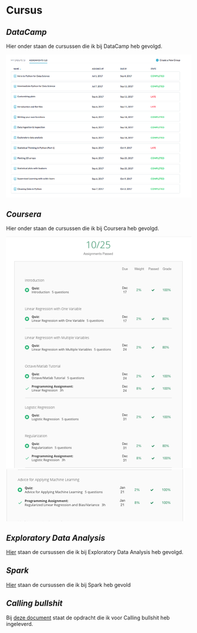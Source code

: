 #   **Cursus**

##  *DataCamp*

Hier onder staan de cursussen die ik bij DataCamp heb gevolgd.

![DataCamp](DataCamp.png)

## *Coursera*

Hier onder staan de cursussen die ik bij Coursera heb gevolgd.

![Coursera](Coursera1.png)
![Coursera1](coursera2.png)

## *Exploratory Data Analysis*

[Hier](ExploratoryDataAnalysis/ExploratoryDataAnalysis.md) staan de cursussen die ik bij Exploratory Data Analysis  heb gevolgd.


## *Spark*

[Hier](Spark/Spark.md) staan de cursussen die ik bij Spark heb gevold



## *Calling bullshit*

Bij [deze document](CallingBullshitMaricruV-15119815.pdf) staat de opdracht die ik voor Calling bullshit heb ingeleverd.


